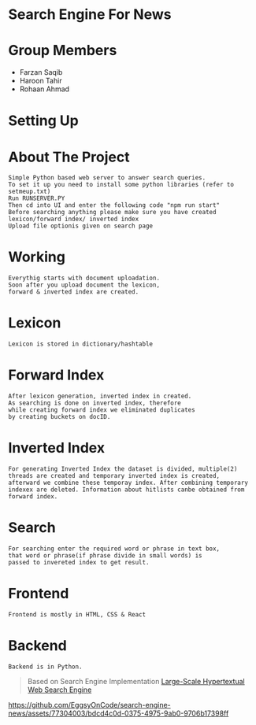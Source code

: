 # Search Engine For News 

# Group Members
  - Farzan Saqib  
  - Haroon Tahir  
  - Rohaan Ahmad  

   
# Setting Up
    

# About The Project
    Simple Python based web server to answer search queries.
    To set it up you need to install some python libraries (refer to setmeup.txt)
    Run RUNSERVER.PY
    Then cd into UI and enter the following code "npm run start"
    Before searching anything please make sure you have created lexicon/forward index/ inverted index
    Upload file optionis given on search page
    


# Working
    Everythig starts with document uploadation.
    Soon after you upload document the lexicon,
    forward & inverted index are created.

# Lexicon   
    Lexicon is stored in dictionary/hashtable

# Forward Index
    After lexicon generation, inverted index in created.
    As searching is done on inverted index, therefore 
    while creating forward index we eliminated duplicates
    by creating buckets on docID.

# Inverted Index   
    For generating Inverted Index the dataset is divided, multiple(2) 
    threads are created and temporary inverted index is created,
    afterward we combine these temporay index. After combining temporary 
    indexex are deleted. Information about hitlists canbe obtained from 
    forward index.

# Search
    For searching enter the required word or phrase in text box,
    that word or phrase(if phrase divide in small words) is 
    passed to invereted index to get result.

# Frontend
    Frontend is mostly in HTML, CSS & React

# Backend
    Backend is in Python.
    
    
> Based on Search Engine Implementation [Large-Scale Hypertextual Web Search Engine](http://infolab.stanford.edu/~backrub/google.html)




https://github.com/EggsyOnCode/search-engine-news/assets/77304003/bdcd4c0d-0375-4975-9ab0-9706b17398ff


